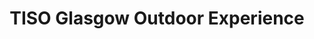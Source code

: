 ---
title: "TISO Glasgow Outdoor Experience"
url: /glasgow/tiso-glasgow-outdoor-experience/
shop: outdoor
---